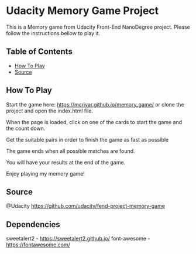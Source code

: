 # Udacity Memory Game Project

This is a Memory game from Udacity Front-End NanoDegree project. Please follow the instructions bellow to play it.

## Table of Contents

* [How To Play](#how%20to%20play)
* [Source](#source)

## How To Play

Start the game here: https://mcrivar.github.io/memory_game/  or clone the project and open the index.html file.

When the page is loaded, click on one of the cards to start the game and the count down.

Get the suitable pairs in order to finish the game as fast as possible

The game ends when all possible matches are found.

You will have your results at the end of the game.

Enjoy playing my memory game!

## Source
@Udacity
https://github.com/udacity/fend-project-memory-game

## Dependencies 

sweetalert2 - https://sweetalert2.github.io/
font-awesome - https://fontawesome.com/




